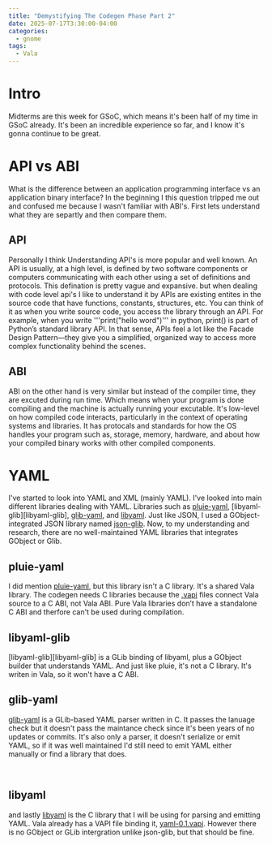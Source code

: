 ```yaml
---
title: "Demystifying The Codegen Phase Part 2"
date: 2025-07-17T3:30:00-04:00
categories:
  - gnome
tags:
  - Vala
---
```


# Intro
Midterms are this week for GSoC, which means it's been half of my time in GSoC already. It's been an incredible experience so far, and I know it's gonna continue to be great. 

# API vs ABI

What is the difference between an application programming interface vs an application binary interface? In the beginning I this question tripped me out and confused me because I wasn't familiar with ABI's. First lets understand what they are separtly and then compare them.

## API
Personally I think Understanding API's is more popular and well known. An API is usually, at a high level, is defined by two software components or computers communicating with each other using a set of definitions and protocols. This defination is pretty vague and expansive. but when dealing with code level api's I like to understand it by APIs are existing entites in the source code that have functions, constants, structures, etc. You can think of it as when you write source code, you access the library through an API. For example, when you write '''print("hello word")''' in python, print() is part of Python’s standard library API. In that sense, APIs feel a lot like the Facade Design Pattern—they give you a simplified, organized way to access more complex functionality behind the scenes.

## ABI
ABI on the other hand is very similar but instead of the compiler time, they are excuted during run time. Which means when your program is done compiling and the machine is actually running your excutable. It's low-level on how compiled code interacts, particularly in the context of operating systems and libraries. It has protocals and standards for how the OS handles your program such as, storage, memory, hardware, and about how your compiled binary works with other compiled components. 


# YAML
I've started to look into YAML and XML (mainly YAML). I've looked into main different libraries dealing with YAML. Libraries such as [pluie-yaml][pluie-yaml], [libyaml-glib][libyaml-glib], [glib-yaml][glib-yaml], and [libyaml][libyaml]. Just like JSON, I used a GObject-integrated JSON library named [json-glib][json-glib]. Now, to my understanding and research, there are no well-maintained YAML libraries that integrates GObject or Glib. 

## pluie-yaml

I did mention [pluie-yaml][pluie-yaml], but this library isn't a C library. It's a shared Vala library. The codegen needs C libraries because the [.vapi][.vapi] files connect Vala source to a C ABI, not Vala ABI. Pure Vala libraries don’t have a standalone C ABI and therfore can't be used during compilation.

## libyaml-glib 

[libyaml-glib][libyaml-glib] is a GLib binding of libyaml, plus a GObject builder that understands YAML. And just like pluie, it's not a C library. It's writen in Vala, so it won't have a C ABI.

## glib-yaml

[glib-yaml][glib-yaml] is a GLib-based YAML parser written in C. It passes the lanuage check but it doesn't pass the maintance check since it's been years of no updates or commits. It's also only a parser, it doesn't serialize or emit YAML, so if it was well maintained I'd still need to emit YAML either manually or find a library that does. 

<br>

## libyaml

and lastly [libyaml][libyaml] is the C library that I will be using for parsing and emitting YAML. Vala already has a VAPI file binding it, [yaml-0.1.vapi][yaml-0.1.vapi]. However there is no GObject or GLib intergration unlike json-glib, but that should be fine.



[.vapi]: https://gitlab.gnome.org/GNOME/vala/-/tree/main/vapi?ref_type=heads
[json-glib]: https://gitlab.gnome.org/GNOME/json-glib/-/tree/main?ref_type=heads
[pluie-yaml]: https://github.com/pluie-org/lib-yaml
[yaml-glib]: https://github.com/rainwoodman/libyaml-glib
[libyaml]: https://github.com/yaml/libyaml/tree/master
[glib-yaml]: https://github.com/jimmuhk/glib-yaml
[yaml-0.1.vapi]: https://gitlab.gnome.org/GNOME/vala-extra-vapis/-/blob/master/yaml-0.1.vapi?ref_type=heads
